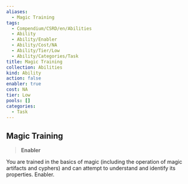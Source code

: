 ```yaml
---
aliases:
  - Magic Training
tags:
  - Compendium/CSRD/en/Abilities
  - Ability
  - Ability/Enabler
  - Ability/Cost/NA
  - Ability/Tier/Low
  - Ability/Categories/Task
title: Magic Training
collection: Abilities
kind: Ability
action: false
enabler: true
cost: NA
tier: Low
pools: []
categories:
  - Task
---
```

## Magic Training    
>**Enabler**  
    
You are trained in the basics of magic (including the operation of magic artifacts and cyphers) and can attempt to understand and identify its properties. Enabler.